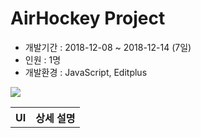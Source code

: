 <h1>AirHockey Project</h1>
<ul>
  <li>개발기간 : 2018-12-08 ~ 2018-12-14 (7일)</li>
  <li>인원 : 1명</li>
  <li>개발환경 : JavaScript, Editplus</li>
</ul>

<table style="width:100%;height:100%;">
  <tr>
    <th>UI</th>
    <th>상세 설명</th>
  </tr>
  <tr>
    <img src="https://blogfiles.pstatic.net/MjAxOTA1MDdfMjcw/MDAxNTU3MjAzMjMzNTIz.ZvnKTGgOzd1KIudYt--pfKkR3-U1DQOptrdE9jT2xX4g.bPEXwqcROZ5gF5CBwALsjZIiaroFv4RLbl1-yhwF6mMg.PNG.phh_92/airhockey_startPage.png?type=w2"/>
  </tr>
</table>
